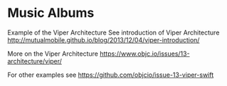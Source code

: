 # Music Albums

Example of the Viper Architecture
See introduction of Viper Architecture
http://mutualmobile.github.io/blog/2013/12/04/viper-introduction/

More on the Viper Architecture
https://www.objc.io/issues/13-architecture/viper/


For other examples see https://github.com/objcio/issue-13-viper-swift
